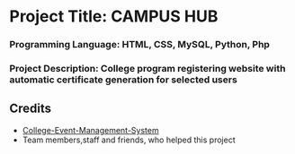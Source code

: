 # Project Title: CAMPUS HUB 
### Programming Language: HTML, CSS, MySQL, Python, Php 
### Project Description: College program registering website with automatic certificate generation for selected users
## Credits
- [College-Event-Management-System](https://github.com/BhavanaG7/College-Event-Management-System)
- Team members,staff and friends, who helped this project
